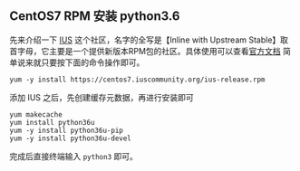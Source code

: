 ## CentOS7 RPM 安装 python3.6

先来介绍一下 [IUS](https://link.jianshu.com/?t=https://ius.io/) 这个社区，名字的全写是【Inline with Upstream Stable】取首字母，它主要是一个提供新版本RPM包的社区。具体使用可以查看[官方文档](https://link.jianshu.com/?t=https://ius.io/GettingStarted/#install-via-automation) 简单说来就只要按下面的命令操作即可。

    yum -y install https://centos7.iuscommunity.org/ius-release.rpm

添加 IUS 之后，先创建缓存元数据，再进行安装即可

    yum makecache
    yum install python36u
    yum -y install python36u-pip
    yum -y install python36u-devel

完成后直接终端输入 `python3` 即可。







